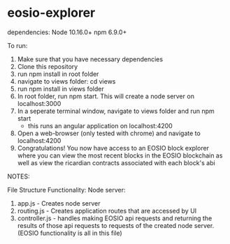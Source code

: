 # eosio-explorer

dependencies: 
Node 10.16.0+
npm 6.9.0+

To run: 
1. Make sure that you have necessary dependencies
2. Clone this repository
3. run npm install in root folder
4. navigate to views folder: cd views
5. run npm install in views folder
6. In root folder, run npm start. This will create a node server on localhost:3000
7. In a seperate terminal window, navigate to views folder and run npm start
	- this runs an angular application on localhost:4200
8. Open a web-browser (only tested with chrome) and navigate to localhost:4200
9. Congratulations! You now have access to an EOSIO block explorer where you can view the most recent blocks in the EOSIO blockchain 
as well as view the ricardian contracts associated with each block's abi

NOTES:

File Structure Functionality:
Node server:
1. app.js - Creates node server
2. routing.js - Creates application routes that are accessed by UI
3. controller.js - handles making EOSIO api requests and returning the results of those api requests to requests of the created node server. (EOSIO functionality is all in this file)


